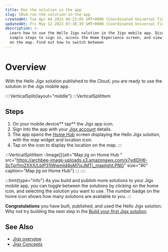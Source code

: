 ```yaml
---
title: Run the solution in the app
slug: S0vA-run-the-solution-in-the-app
createdAt: Tue Apr 04 2023 06:22:05 GMT+0000 (Coordinated Universal Time)
updatedAt: Fri May 12 2023 07:38:39 GMT+0000 (Coordinated Universal Time)
description: >-
  Learn how to use the Hello Jigx solution in the Jigx mobile app. Discover the
  simple steps to sign in, access the Home Experience screen, and view locations
  on the map. Find out how to switch between
---
```


# Overview

With the Hello Jigx solution published to the Cloud, you are ready to use the solution in the Jigx mobile app.

::::VerticalSplit{layout="middle"} :::VerticalSplitItem

## Steps

1. On your mobile device\*\* tap\*\* the Jigx app icon.
2. Sign into the app with your [Jigx account](../creating-an-account.md) details.
3. The app opens the [Home Hub](../../building-apps-with-jigx/ui/home-hub/home-hub.md) screen displaying the Hello Jigx solution, with the map widget and location icon.
4. Tap on the icon to display the location on the map. :::

:::VerticalSplitItem ::Image\[]{alt="Map jig on Home Hub " src="https://archbee-image-uploads.s3.amazonaws.com/x7vdIDH6-ScTprfmi2XXX/LblP31IWwmId4qM7jxJMT\_maplight.PNG" size="90" caption="Map jig on Home Hub"} ::: ::::

:::hint{type="info"} As you build and publish more solutions to your Jigx mobile app, you can toggle between the solutions by clicking on the home icon, and selecting the solution you want to use. The number badge on the home icon shows how many solutions are available to you. :::

**Congratulations** you have built, published, and used the Hello Jigx solution. Why not try building the next step in the [Build your first Jigx solution](https://docs.jigx.com/run-the-solution-in-the-app).

## See Also

* [Jigx overview](docId:BrcaJaBz2U-kT_VaaWOrj)
* [Jigx Concepts](docId:onEMnBqUmgBn6N4kaRYTs)
